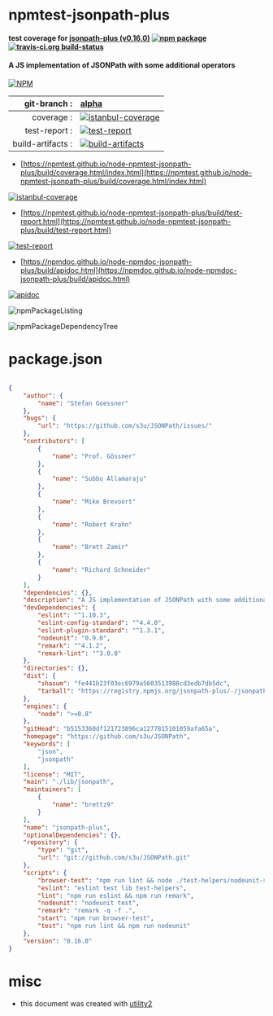 # npmtest-jsonpath-plus

#### test coverage for  [jsonpath-plus (v0.16.0)](https://github.com/s3u/JSONPath)  [![npm package](https://img.shields.io/npm/v/npmtest-jsonpath-plus.svg?style=flat-square)](https://www.npmjs.org/package/npmtest-jsonpath-plus) [![travis-ci.org build-status](https://api.travis-ci.org/npmtest/node-npmtest-jsonpath-plus.svg)](https://travis-ci.org/npmtest/node-npmtest-jsonpath-plus)

#### A JS implementation of JSONPath with some additional operators

[![NPM](https://nodei.co/npm/jsonpath-plus.png?downloads=true&downloadRank=true&stars=true)](https://www.npmjs.com/package/jsonpath-plus)

| git-branch : | [alpha](https://github.com/npmtest/node-npmtest-jsonpath-plus/tree/alpha)|
|--:|:--|
| coverage : | [![istanbul-coverage](https://npmtest.github.io/node-npmtest-jsonpath-plus/build/coverage.badge.svg)](https://npmtest.github.io/node-npmtest-jsonpath-plus/build/coverage.html/index.html)|
| test-report : | [![test-report](https://npmtest.github.io/node-npmtest-jsonpath-plus/build/test-report.badge.svg)](https://npmtest.github.io/node-npmtest-jsonpath-plus/build/test-report.html)|
| build-artifacts : | [![build-artifacts](https://npmtest.github.io/node-npmtest-jsonpath-plus/glyphicons_144_folder_open.png)](https://github.com/npmtest/node-npmtest-jsonpath-plus/tree/gh-pages/build)|

- [https://npmtest.github.io/node-npmtest-jsonpath-plus/build/coverage.html/index.html](https://npmtest.github.io/node-npmtest-jsonpath-plus/build/coverage.html/index.html)

[![istanbul-coverage](https://npmtest.github.io/node-npmtest-jsonpath-plus/build/screenCapture.buildCi.browser.%252Ftmp%252Fbuild%252Fcoverage.lib.html.png)](https://npmtest.github.io/node-npmtest-jsonpath-plus/build/coverage.html/index.html)

- [https://npmtest.github.io/node-npmtest-jsonpath-plus/build/test-report.html](https://npmtest.github.io/node-npmtest-jsonpath-plus/build/test-report.html)

[![test-report](https://npmtest.github.io/node-npmtest-jsonpath-plus/build/screenCapture.buildCi.browser.%252Ftmp%252Fbuild%252Ftest-report.html.png)](https://npmtest.github.io/node-npmtest-jsonpath-plus/build/test-report.html)

- [https://npmdoc.github.io/node-npmdoc-jsonpath-plus/build/apidoc.html](https://npmdoc.github.io/node-npmdoc-jsonpath-plus/build/apidoc.html)

[![apidoc](https://npmdoc.github.io/node-npmdoc-jsonpath-plus/build/screenCapture.buildCi.browser.%252Ftmp%252Fbuild%252Fapidoc.html.png)](https://npmdoc.github.io/node-npmdoc-jsonpath-plus/build/apidoc.html)

![npmPackageListing](https://npmtest.github.io/node-npmtest-jsonpath-plus/build/screenCapture.npmPackageListing.svg)

![npmPackageDependencyTree](https://npmtest.github.io/node-npmtest-jsonpath-plus/build/screenCapture.npmPackageDependencyTree.svg)



# package.json

```json

{
    "author": {
        "name": "Stefan Goessner"
    },
    "bugs": {
        "url": "https://github.com/s3u/JSONPath/issues/"
    },
    "contributors": [
        {
            "name": "Prof. Gössner"
        },
        {
            "name": "Subbu Allamaraju"
        },
        {
            "name": "Mike Brevoort"
        },
        {
            "name": "Robert Krahn"
        },
        {
            "name": "Brett Zamir"
        },
        {
            "name": "Richard Schneider"
        }
    ],
    "dependencies": {},
    "description": "A JS implementation of JSONPath with some additional operators",
    "devDependencies": {
        "eslint": "^1.10.3",
        "eslint-config-standard": "^4.4.0",
        "eslint-plugin-standard": "^1.3.1",
        "nodeunit": "0.9.0",
        "remark": "^4.1.2",
        "remark-lint": "^3.0.0"
    },
    "directories": {},
    "dist": {
        "shasum": "fe441b23f03ec6979a5603513988cd3edb7db5dc",
        "tarball": "https://registry.npmjs.org/jsonpath-plus/-/jsonpath-plus-0.16.0.tgz"
    },
    "engines": {
        "node": ">=0.8"
    },
    "gitHead": "b5153360df121723896ca1277815101059afa65a",
    "homepage": "https://github.com/s3u/JSONPath",
    "keywords": [
        "json",
        "jsonpath"
    ],
    "license": "MIT",
    "main": "./lib/jsonpath",
    "maintainers": [
        {
            "name": "brettz9"
        }
    ],
    "name": "jsonpath-plus",
    "optionalDependencies": {},
    "repository": {
        "type": "git",
        "url": "git://github.com/s3u/JSONPath.git"
    },
    "scripts": {
        "browser-test": "npm run lint && node ./test-helpers/nodeunit-server",
        "eslint": "eslint test lib test-helpers",
        "lint": "npm run eslint && npm run remark",
        "nodeunit": "nodeunit test",
        "remark": "remark -q -f .",
        "start": "npm run browser-test",
        "test": "npm run lint && npm run nodeunit"
    },
    "version": "0.16.0"
}
```



# misc
- this document was created with [utility2](https://github.com/kaizhu256/node-utility2)

